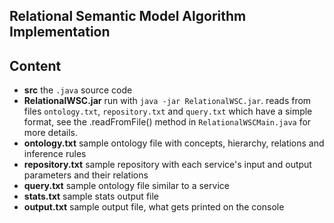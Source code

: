## Relational Semantic Model Algorithm Implementation
## Content

 * __src__ the `.java` source code
 * __RelationalWSC.jar__ run with `java -jar RelationalWSC.jar`. reads from files `ontology.txt`, `repository.txt` and `query.txt` which have a simple format, see the .readFromFile() method in `RelationalWSCMain.java` for more details. 
 * __ontology.txt__ sample ontology file with concepts, hierarchy, relations and inference rules
 * __repository.txt__ sample repository with each service's input and output parameters and their relations
 * __query.txt__ sample ontology file similar to a service
 * __stats.txt__ sample stats output file
 * __output.txt__ sample output file, what gets printed on the console
